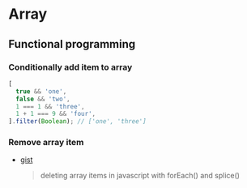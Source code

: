 # Array

## Functional programming

### Conditionally add item to array

```js
[
  true && 'one',
  false && 'two',
  1 === 1 && 'three',
  1 + 1 === 9 && 'four',
].filter(Boolean); // ['one', 'three']
```

### Remove array item

- [gist](https://gist.github.com/chad3814/2924672)
  > deleting array items in javascript with forEach() and splice()
